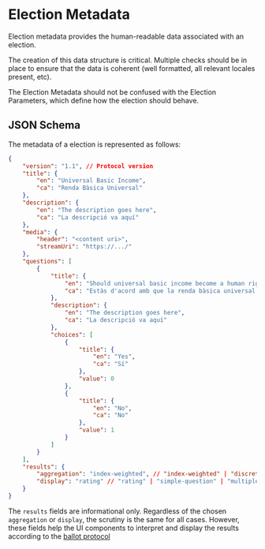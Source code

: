 # Election Metadata

Election metadata provides the human-readable data associated with an election.

The creation of this data structure is critical. Multiple checks should be in place to ensure that the data is coherent (well formatted, all relevant locales present, etc).

The Election Metadata should not be confused with the Election Parameters, which define how the election should behave.

## JSON Schema

The metadata of a election is represented as follows:

```json
{
    "version": "1.1", // Protocol version
    "title": {
        "en": "Universal Basic Income",
        "ca": "Renda Bàsica Universal"
    },
    "description": {
        "en": "The description goes here",
        "ca": "La descripció va aquí"
    },
    "media": {
        "header": "<content uri>",
        "streamUri": "https://.../"
    },
    "questions": [
        {
            "title": {
                "en": "Should universal basic income become a human right?",
                "ca": "Estàs d'acord amb que la renda bàsica universal sigui un dret humà?"
            },
            "description": {
                "en": "The description goes here",
                "ca": "La descripció va aquí"
            },
            "choices": [
                {
                    "title": {
                        "en": "Yes",
                        "ca": "Sí"
                    },
                    "value": 0
                },
                {
                    "title": {
                        "en": "No",
                        "ca": "No"
                    },
                    "value": 1
                }
            ]
        }
    ],
    "results": {
        "aggregation": "index-weighted", // "index-weighted" | "discrete-counting",
        "display": "rating" // "rating" | "simple-question" | "multiple-choice" | "linear-weighted" | "quadratic-voting" | "multiple-question" | "raw"
    }
}
```

The `results` fields are informational only. Regardless of the chosen `aggregation` or `display`, the scrutiny is the same for all cases. However, these fields help the UI components to interpret and display the results according to the [ballot protocol](/protocol/ballot-protocol)


